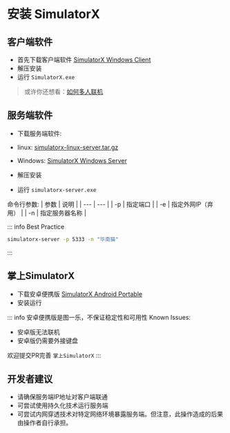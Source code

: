 # 安装 SimulatorX

## 客户端软件
- 首先下载客户端软件 [SimulatorX Windows Client](https://github.com/scutrobotlab/SimulatorX/releases/download/1.2.3.1-release/SimulatorX-Windows-Client-1.2.3.1-Release.zip)
- 解压安装
- 运行 `SimulatorX.exe` 

> 或许你还想看：[如何多人联机](game.md#联机方式)

## 服务端软件
- 下载服务端软件:
- linux: [simulatorx-linux-server.tar.gz](https://github.com/scutrobotlab/SimulatorX/releases/download/1.2.3.1-release/simulatorx-linux-server-1.2.3.1-release.tar.gz)
- Windows: [SimulatorX Windows Server](https://github.com/scutrobotlab/SimulatorX/releases/download/1.2.3.1-release/SimulatorX-Windows-Server-1.2.3.1-Release.zip)

- 解压安装
- 运行 `simulatorx-server.exe`

命令行参数:
| 参数 | 说明 |
| --- | --- |
| -p | 指定端口 |
| -e | 指定外网IP（弃用） |
| -n | 指定服务器名称 |

::: info Best Practice
```bash
simulatorx-server -p 5333 -n "华南猫"
```
:::

## 掌上SimulatorX
- 下载安卓便携版 [SimulatorX Android Portable](https://github.com/scutrobotlab/SimulatorX/releases/download/1.2.3.1-release/SimulatorX-1.2.3.1-Release.apk)
- 安装运行

::: info 安卓便携版是图一乐，不保证稳定性和可用性
Known Issues: 
- 安卓版无法联机
- 安卓版仍需要外接键盘

欢迎提交PR完善 `掌上SimulatorX`
:::

## 开发者建议
- 请确保服务端IP地址对客户端联通
- 可尝试使用持久化技术运行服务端
- 可尝试内网穿透技术对特定网络环境暴露服务端。但注意，此操作造成的后果由操作者自行承担。

